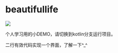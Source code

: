 # beautifullife

[![](https://jitpack.io/v/yzbzz/beautifullife.svg)](https://jitpack.io/#yzbzz/beautifullife)

个人学习用的小DEMO，请切换到kotlin分支运行项目。

二行有效代码实现一个界面，了解一下^_^

